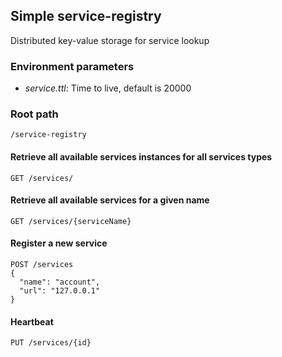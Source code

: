 ## Simple service-registry
Distributed key-value storage for service lookup

### Environment parameters
- *service.ttl*: Time to live, default is 20000

### Root path
    /service-registry

#### Retrieve all available services instances for all services types
    GET /services/

#### Retrieve all available services for a given name
    GET /services/{serviceName}

#### Register a new service
    POST /services
    {
      "name": "account",
      "url": "127.0.0.1"
    }

#### Heartbeat
    PUT /services/{id}